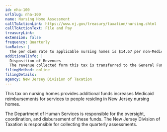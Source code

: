 ```yaml
---
id: nha-100
urlSlug: nha-100
name: Nursing Home Assessment
callToActionLink: https://www.nj.gov/treasury/taxation/nursing.shtml
callToActionText: File and Pay
treasuryLink:
extension: false
frequency: Quarterly
taxRates: |
  The per diem rate to applicable nursing homes is $14.67 per non-Medicare day.
additionalInfo: |
  Disposition of Revenues
  The revenue collected form this tax is transferred to the General Fund and allocated for the support of nursing home programs designated by the Commissioner of Human Services and distributed directly to qualifying nursing homes.
filingMethod: online
filingDetails:
agency: New Jersey Division of Taxation
---
```


This tax on nursing homes provides additional funds increases Medicaid reimbursements for services to people residing in New Jersey nursing homes.

The Department of Human Services is responsible for the oversight, coordination, and disbursement of these funds. The New Jersey Division of Taxation is responsible for collecting the quarterly assessments.
